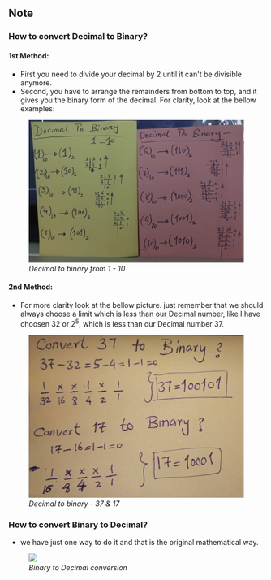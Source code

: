 ## Note
### How to convert Decimal to Binary?

#### 1st Method:

- First you need to divide your decimal by 2 until it can't be divisible anymore.
- Second, you have to arrange the remainders from bottom to top, and it gives you the binary form of the decimal. For clarity, look at the bellow examples:

<figure>
    <img src="hw1.jpg">
    <figcaption><i>Decimal to binary from 1 - 10</i></figcaption>
</figure>

#### 2nd Method:
- For more clarity look at the bellow picture. just remember that we should always choose a limit which is less than our Decimal number, like I have choosen 32 or 2<sup>5</sup>, which is less than our Decimal number 37. 

<figure>
    <img src="hw2.jpg">
    <figcaption><i>Decimal to binary - 37 & 17</i></figcaption>
</figure>

### How to convert Binary to Decimal?
- we have just one way to do it and that is the original mathematical way.

<figure>
    <img src="hw3.jpg">
    <figcaption><i>Binary to Decimal conversion</i></figcaption>
</figure>
